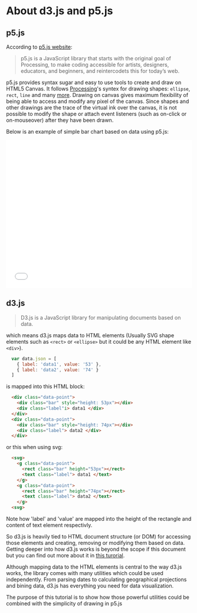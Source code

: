 
# About d3.js and p5.js

## p5.js
According to [p5.js website](http://p5js.org/):

> p5.js is a JavaScript library that starts with the original goal of Processing, to make coding accessible for artists, designers, educators, and beginners, and reintercodets this for today’s web.

p5.js provides syntax sugar and easy to use tools to create and draw on HTML5 Canvas. It follows [Processing](http://processing.org)'s syntex for drawing shapes: <code>ellipse</code>, <code>rect</code>, <code>line</code> and many [more](http://p5js.org/reference/). Drawing on canvas gives maximum flexibility of being able to access and modify any pixel of the canvas. 
Since shapes and other drawings are the trace of the virtual ink over the canvas, it is not possible to modify the shape or attach event listeners (such as on-click or on-mouseover) after they have been drawn.

Below is an example of simple bar chart based on data using p5.js:

<iframe height='400' scrolling='no' src='//codepen.io/sepans/embed/GJYwgr/?height=400&theme-id=17280&default-tab=result' frameborder='no' allowtransparency='true' allowfullscreen='true' style='width: 100%;'>See the Pen <a href='http://codepen.io/sepans/pen/GJYwgr/'>Very simple p5.js bar chart</a> by Sepand Ansari (<a href='http://codepen.io/sepans'>@sepans</a>) on <a href='http://codepen.io'>CodePen</a>.
</iframe>

## d3.js

> D3.js is a JavaScript library for manipulating documents based on data.

which means d3.js maps data to HTML elements (Usually SVG shape elements such as <code>&lt;rect&gt;</code> or <code>&lt;ellipse&gt;</code> but it could be any HTML element like <code>&lt;div&gt;</code>). 

```javascript
  var data.json = [
    { label: 'data1', value: '53' },
    { label: 'data2', value: '74' }
  ]
```

is mapped into this HTML block:

```html
  <div class="data-point">
    <div class="bar" style="height: 53px"></div>
    <div class="label"i> data1 </div>
  </div>
  <div class="data-point">
    <div class="bar" style="height: 74px"></div>
    <div class="label"> data2 </div>
  </div>

```
or this when using svg:


```html
  <svg> 
    <g class="data-point">
      <rect class="bar" height="53px"></rect>
      <text class="label"> data1 </text>
    </g>
    <g class="data-point">
      <rect class="bar" height="74px"></rect>
      <text class="label"> data2 </text>
    </g>
  <svg>
```

Note how 'label' and 'value' are mapped into the height of the rectangle and content of text element respectivly.

So d3.js is heavily tied to HTML document structure (or DOM) for accessing those elements and creating, removing or modifying them based on data. Getting deeper into how d3.js works is beyond the scope if this document but you can find out more about it in [this turorial](http://bost.ocks.org/mike/circles/).

Although mapping data to the HTML elements is central to the way d3.js works, the library comes with many utilities which could be used independently. From parsing dates to calculating geographical projections and bining data, d3.js has everything you need for data visualization.


The purpose of this tutorial is to show how those powerful utilities could be combined with the simplicity of drawing in p5.js
